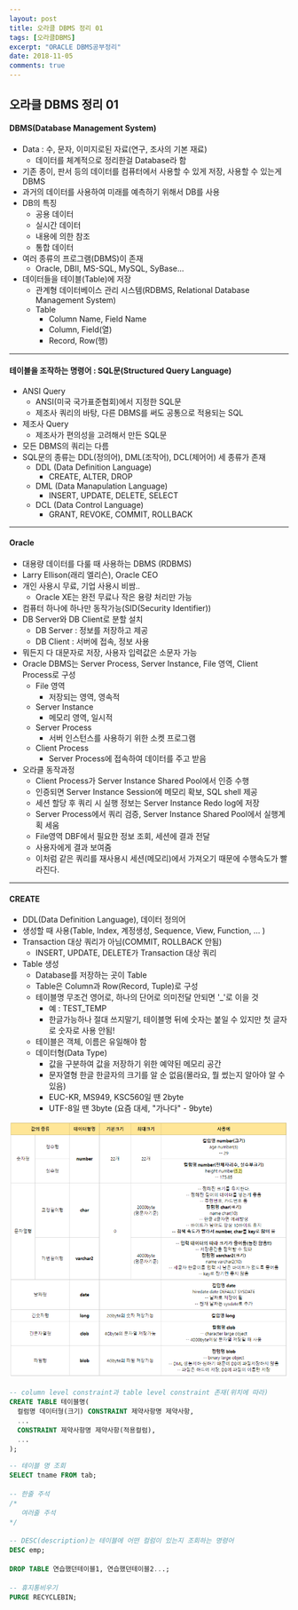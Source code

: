 ```yaml
---
layout: post
title: 오라클 DBMS 정리 01
tags: [오라클DBMS]
excerpt: "ORACLE DBMS공부정리"
date: 2018-11-05
comments: true
---
```


## 오라클 DBMS 정리 01

#### DBMS(Database Management System)
* Data : 수, 문자, 이미지로된 자료(연구, 조사의 기본 재료)
  - 데이터를 체계적으로 정리한걸 Database라 함
* 기존 종이, 판서 등의 데이터를 컴퓨터에서 사용할 수 있게 저장, 사용할 수 있는게 DBMS
* 과거의 데이터를 사용하여 미래를 예측하기 위해서 DB를 사용
* DB의 특징
  - 공용 데이터
  - 실시간 데이터
  - 내용에 의한 참조
  - 통합 데이터
* 여러 종류의 프로그램(DBMS)이 존재
  - Oracle, DBII, MS-SQL, MySQL, SyBase...
* 데이터들을 테이블(Table)에 저장
  - 관계형 데이터베이스 관리 시스템(RDBMS, Relational Database Management System)
  - Table
    + Column Name, Field Name
    + Column, Field(열)
    + Record, Row(행)


---

#### 테이블을 조작하는 명령어 : SQL문(Structured Query Language)
* ANSI Query
  - ANSI(미국 국가표준협회)에서 지정한 SQL문
  - 제조사 쿼리의 바탕, 다른 DBMS를 써도 공통으로 적용되는 SQL
* 제조사 Query
  - 제조사가 편의성을 고려해서 만든 SQL문
* 모든 DBMS의 쿼리는 다름
* SQL문의 종류는 DDL(정의어), DML(조작어), DCL(제어어) 세 종류가 존재
  - DDL (Data Definition Language)
    + CREATE, ALTER, DROP
  - DML (Data Manapulation Language)
    + INSERT, UPDATE, DELETE, SELECT
  - DCL (Data Control Language)
    + GRANT, REVOKE, COMMIT, ROLLBACK

---

#### Oracle
* 대용량 데이터를 다룰 때 사용하는 DBMS (RDBMS)
* Larry Ellison(래리 엘리슨), Oracle CEO
* 개인 사용시 무료, 기업 사용시 비쌈..
  - Oracle XE는 완전 무료나 작은 용량 처리만 가능
* 컴퓨터 하나에 하나만 동작가능(SID(Security Identifier))
* DB Server와 DB Client로 분할 설치
  - DB Server : 정보를 저장하고 제공
  - DB Client : 서버에 접속, 정보 사용
* 뭐든지 다 대문자로 저장, 사용자 입력값은 소문자 가능
* Oracle DBMS는 Server Process, Server Instance, File 영역, Client Process로 구성
  - File 영역
    + 저장되는 영역, 영속적
  - Server Instance
    + 메모리 영역, 일시적
  - Server Process 
    + 서버 인스턴스를 사용하기 위한 소켓 프로그램
  - Client Process 
    + Server Process에 접속하여 데이터를 주고 받음
* 오라클 동작과정
  - Client Process가 Server Instance Shared Pool에서 인증 수행
  - 인증되면 Server Instance Session에 메모리 확보, SQL shell 제공
  - 세션 할당 후 쿼리 시 실행 정보는 Server Instance Redo log에 저장
  - Server Process에서 쿼리 검증, Server Instance Shared Pool에서 실행계획 세움
  - File영역 DBF에서 필요한 정보 조회, 세션에 결과 전달
  - 사용자에게 결과 보여줌
  - 이처럼 같은 쿼리를 재사용시 세션(메모리)에서 가져오기 때문에 수행속도가 빨라진다.

---


#### CREATE
* DDL(Data Definition Language), 데이터 정의어
* 생성할 때 사용(Table, Index, 계정생성, Sequence, View, Function, ... )
* Transaction 대상 쿼리가 아님(COMMIT, ROLLBACK 안됨) 
  - INSERT, UPDATE, DELETE가 Transaction 대상 쿼리
* Table 생성
  - Database를 저장하는 곳이 Table
  - Table은 Column과 Row(Record, Tuple)로 구성
  - 테이블명 무조건 영어로, 하나의 단어로 의미전달 안되면 '_'로 이을 것
    + 예 : TEST_TEMP
    + 한글가능하나 절대 쓰지말기, 테이블명 뒤에 숫자는 붙일 수 있지만 첫 글자로 숫자로 사용 안됨!
  - 테이블은 객체, 이름은 유일해야 함
  - 데이터형(Data Type)
    + 값을 구분하여 값을 저장하기 위한 예약된 메모리 공간
    + 문자열형 한글 한글자의 크기를 알 순 없음(몰라요, 뭘 썼는지 알아야 알 수 있음)
    + EUC-KR, MS949, KSC560일 땐 2byte
    + UTF-8일 땐 3byte (요즘 대세, "가나다" - 9byte)


![01-01](https://github.com/younggeun0/younggeun0.github.io/blob/master/_posts/img/oracle/01-01.PNG?raw=true)



~~~sql
-- column level constraint과 table level constraint 존재(위치에 따라)
CREATE TABLE 테이블명(
  컬럼명 데이터형(크기) CONSTRAINT 제약사항명 제약사항,  
  ...
  CONSTRAINT 제약사항명 제약사항(적용컬럼),
  ...
);
~~~

~~~sql
-- 테이블 명 조회
SELECT tname FROM tab;

-- 한줄 주석
/*
   여러줄 주석
*/

-- DESC(description)는 테이블에 어떤 컬럼이 있는지 조회하는 명령어
DESC emp; 

DROP TABLE 연습했던테이블1, 연습했던테이블2...;

-- 휴지통비우기
PURGE RECYCLEBIN; 
~~~




